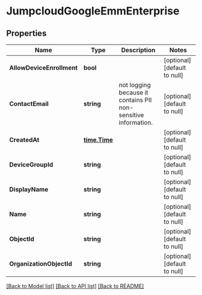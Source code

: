 # JumpcloudGoogleEmmEnterprise

## Properties
Name | Type | Description | Notes
------------ | ------------- | ------------- | -------------
**AllowDeviceEnrollment** | **bool** |  | [optional] [default to null]
**ContactEmail** | **string** | not logging because it contains PII non-sensitive information. | [optional] [default to null]
**CreatedAt** | [**time.Time**](time.Time.md) |  | [optional] [default to null]
**DeviceGroupId** | **string** |  | [optional] [default to null]
**DisplayName** | **string** |  | [optional] [default to null]
**Name** | **string** |  | [optional] [default to null]
**ObjectId** | **string** |  | [optional] [default to null]
**OrganizationObjectId** | **string** |  | [optional] [default to null]

[[Back to Model list]](../README.md#documentation-for-models) [[Back to API list]](../README.md#documentation-for-api-endpoints) [[Back to README]](../README.md)



